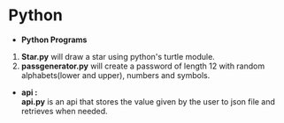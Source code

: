 # Python
* <b>Python Programs</b>
1. <b>Star.py</b> will draw a star using python's turtle module.
2. <b>passgenerator.py</b> will create a password of length 12 with random alphabets(lower and upper), numbers and symbols.

* <b>api :</b> <br>
<b>api.py</b> is an api that stores the value given by the user to json file and retrieves when needed.
